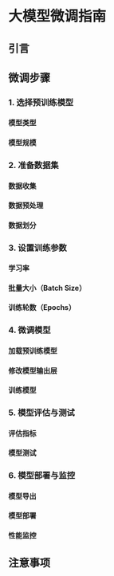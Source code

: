 # 大模型微调指南
## 引言
## 微调步骤
### 1. 选择预训练模型
#### 模型类型
#### 模型规模
### 2. 准备数据集
#### 数据收集
#### 数据预处理
#### 数据划分
### 3. 设置训练参数
#### 学习率
#### 批量大小（Batch Size）
#### 训练轮数（Epochs）
### 4. 微调模型
#### 加载预训练模型
#### 修改模型输出层
#### 训练模型
### 5. 模型评估与测试
#### 评估指标
#### 模型测试
### 6. 模型部署与监控
#### 模型导出
#### 模型部署
#### 性能监控
## 注意事项